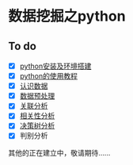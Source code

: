 # 数据挖掘之python

## To do
- [x] [python安装及环境搭建](https://nbviewer.jupyter.org/github/Jedan010/data-mining-in-python/blob/master/0.1.python_env.ipynb)
- [x] [python的使用教程](https://nbviewer.jupyter.org/github/Jedan010/data-mining-in-python/blob/master/0.2.python%20turorial.ipynb)
- [x] [认识数据](https://nbviewer.jupyter.org/github/Jedan010/data-mining-in-python/blob/master/1.%E8%AE%A4%E8%AF%86%E6%95%B0%E6%8D%AE.ipynb)
- [x] [数据预处理](https://nbviewer.jupyter.org/github/Jedan010/data-mining-in-python/blob/master/2.%E6%95%B0%E6%8D%AE%E9%A2%84%E5%A4%84%E7%90%86.ipynb)
- [x] [关联分析](https://nbviewer.jupyter.org/github/Jedan010/data-mining-in-python/blob/master/3.%E5%85%B3%E8%81%94%E8%A7%84%E5%88%99.ipynb)
- [x] [相关性分析](https://nbviewer.jupyter.org/github/Jedan010/data-mining-in-python/blob/master/4.%E7%9B%B8%E5%85%B3%E5%88%86%E6%9E%90.ipynb)
- [x] [决策树分析](https://nbviewer.jupyter.org/github/Jedan010/data-mining-in-python/blob/master/5.%E5%88%86%E7%B1%BB%E7%AE%97%E6%B3%95%E4%B9%8B%E5%86%B3%E7%AD%96%E6%A0%91.ipynb)
- [x] 判别分析

其他的正在建立中，敬请期待……
